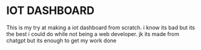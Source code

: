 # IOT DASHBOARD
This is my try at making a iot dashboard from scratch. i know its bad but its the best i could do while not being a web developer. jk its made from chatgpt but its enough to get my work done
